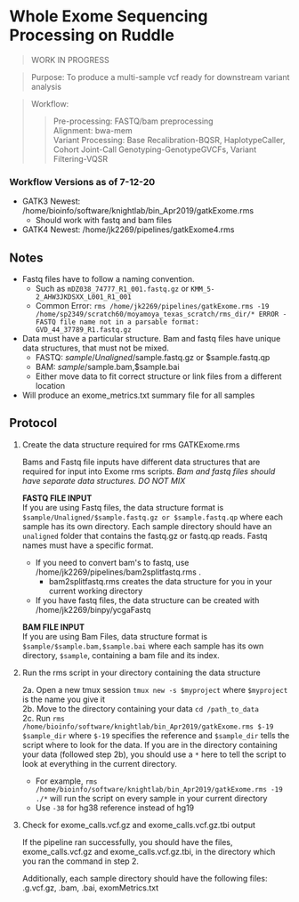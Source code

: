 # Whole Exome Sequencing Processing on Ruddle
>WORK IN PROGRESS

> Purpose: To produce a multi-sample vcf ready for downstream variant analysis<br>

> Workflow:
>> Pre-processing: FASTQ/bam preprocessing<br>
>> Alignment: bwa-mem<br>
>> Variant Processing: Base Recalibration-BQSR, HaplotypeCaller, Cohort Joint-Call Genotyping-GenotypeGVCFs, Variant Filtering-VQSR<br>

### Workflow Versions as of 7-12-20
- GATK3 Newest: /home/bioinfo/software/knightlab/bin_Apr2019/gatkExome.rms
  - Should work with fastq and bam files
- GATK4 Newest: /home/jk2269/pipelines/gatkExome4.rms

## Notes
- Fastq files have to follow a naming convention.
  - Such as `mDZ038_74777_R1_001.fastq.gz` or `KMM_5-2_AHW3JKDSXX_L001_R1_001`
  - Common Error:  `rms /home/jk2269/pipelines/gatkExome.rms -19 /home/sp2349/scratch60/moyamoya_texas_scratch/rms_dir/* ERROR - FASTQ file name not in a parsable format: GVD_44_37789_R1.fastq.gz`
- Data must have a particular structure. Bam and fastq files have unique data structures, that must not be mixed.
  - FASTQ: $sample/Unaligned/$sample.fastq.gz or $sample.fastq.qp
  - BAM: $sample/$sample.bam,$sample.bai
  - Either move data to fit correct structure or link files from a different location
- Will produce an exome_metrics.txt summary file for all samples
  
## Protocol

1. Create the data structure required for rms GATKExome.rms

    Bams and Fastq file inputs have different data structures that are required for input into Exome rms scripts. *Bam and fastq files should have separate data structures. DO NOT MIX*
    
    **FASTQ FILE INPUT**<br>
    If you are using Fastq files, the data structure format is `$sample/Unaligned/$sample.fastq.gz or $sample.fastq.qp` where each sample has its own directory. Each sample directory should have an `unaligned` folder that contains the fastq.gz or fastq.qp reads. Fastq names must have a specific format. 
    
    - If you need to convert bam's to fastq, use /home/jk2269/pipelines/bam2splitfastq.rms . 
      - bam2splitfastq.rms creates the data structure for you in your current working directory
    - If you have fastq files, the data structure can be created with /home/jk2269/binpy/ycgaFastq
    
    **BAM FILE INPUT**<br>
    If you are using Bam Files, data structure format is `$sample/$sample.bam,$sample.bai` where each sample has its own directory, `$sample`, containing a bam file and its index.
    

2. Run the rms script in your directory containing the data structure

    2a. Open a new tmux session `tmux new -s $myproject` where `$myproject` is the name you give it<br>
    2b. Move to the directory containing your data `cd /path_to_data`<br>
    2c. Run `rms /home/bioinfo/software/knightlab/bin_Apr2019/gatkExome.rms $-19 $sample_dir` where `$-19` specifies the reference and `$sample_dir` tells the script where to look for the data. If you are in the directory containing your data (followed step 2b), you should use a `*` here to tell the script to look at everything in the current directory.<br>
    
      - For example, `rms /home/bioinfo/software/knightlab/bin_Apr2019/gatkExome.rms -19 ./*` will run the script on every sample in your current directory<br>
      - Use `-38` for hg38 reference instead of hg19
      
3. Check for exome_calls.vcf.gz and exome_calls.vcf.gz.tbi output

    If the pipeline ran successfully, you should have the files, exome_calls.vcf.gz and exome_calls.vcf.gz.tbi, in the directory which you ran the command in step 2. 
    
    Additionally, each sample directory should have the following files: .g.vcf.gz, .bam, .bai, exomMetrics.txt
